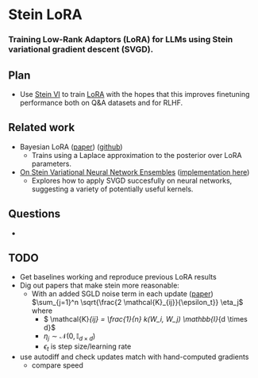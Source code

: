 # Stein LoRA
### Training Low-Rank Adaptors (LoRA) for LLMs using Stein variational gradient descent (SVGD).

## Plan
- Use [Stein VI](https://arxiv.org/pdf/1608.04471) to train [LoRA](https://arxiv.org/pdf/2106.09685) with the hopes that this improves finetuning performance both on Q&A datasets and for RLHF.


## Related work
- Bayesian LoRA ([paper](https://openreview.net/pdf?id=FJiUyzOF1m#subsection.E.1)) ([github](https://github.com/MaximeRobeyns/bayesian_lora/tree/master))
    - Trains using a Laplace approximation to the posterior over LoRA parameters.
- [On Stein Variational Neural Network Ensembles](https://arxiv.org/pdf/2106.10760) ([implementation here](https://github.com/Pascal314/SmalldataMNIST))
    - Explores how to apply SVGD succesfully on neural networks, suggesting a variety of potentially useful kernels.

## Questions
- 

## TODO
- Get baselines working and reproduce previous LoRA results
- Dig out papers that make stein more reasonable:
    - With an added SGLD noise term in each update ([paper](https://arxiv.org/pdf/2106.10760)) $\sum_{j=1}^n \sqrt{\frac{2 \mathcal{K}_{ij}}{\epsilon_t}} \eta_j$ where
        - $ \mathcal{K}_{ij} = \frac{1}{n} k(W_i, W_j) \mathbb{I}_{d \times d}$
        - $\eta_j \sim \mathcal{N}(0, \mathbb{I}_{d \times d})$
        - $\epsilon_t$ is step size/learning rate
- use autodiff and check updates match with hand-computed gradients
    - compare speed


